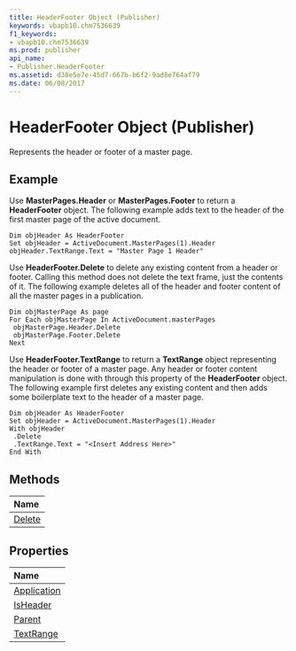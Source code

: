 ```yaml
---
title: HeaderFooter Object (Publisher)
keywords: vbapb10.chm7536639
f1_keywords:
- vbapb10.chm7536639
ms.prod: publisher
api_name:
- Publisher.HeaderFooter
ms.assetid: d38e5e7e-45d7-667b-b6f2-9ad8e764af79
ms.date: 06/08/2017
---
```



# HeaderFooter Object (Publisher)

Represents the header or footer of a master page.
 


## Example

Use  **MasterPages.Header** or **MasterPages.Footer** to return a **HeaderFooter** object. The following example adds text to the header of the first master page of the active document.
 

 

```
Dim objHeader As HeaderFooter 
Set objHeader = ActiveDocument.MasterPages(1).Header 
objHeader.TextRange.Text = "Master Page 1 Header" 

```

Use  **HeaderFooter.Delete** to delete any existing content from a header or footer. Calling this method does not delete the text frame, just the contents of it. The following example deletes all of the header and footer content of all the master pages in a publication.
 

 



```
Dim objMasterPage As page 
For Each objMasterPage In ActiveDocument.masterPages 
 objMasterPage.Header.Delete 
 objMasterPage.Footer.Delete 
Next
```

Use  **HeaderFooter.TextRange** to return a **TextRange** object representing the header or footer of a master page. Any header or footer content manipulation is done with through this property of the **HeaderFooter** object. The following example first deletes any existing content and then adds some boilerplate text to the header of a master page.
 

 



```
Dim objHeader As HeaderFooter 
Set objHeader = ActiveDocument.MasterPages(1).Header 
With objHeader 
 .Delete 
 .TextRange.Text = "<Insert Address Here>" 
End With
```


## Methods



|**Name**|
|:-----|
|[Delete](Publisher.HeaderFooter.Delete.md)|

## Properties



|**Name**|
|:-----|
|[Application](Publisher.HeaderFooter.Application.md)|
|[IsHeader](Publisher.HeaderFooter.IsHeader.md)|
|[Parent](Publisher.HeaderFooter.Parent.md)|
|[TextRange](Publisher.HeaderFooter.TextRange.md)|


